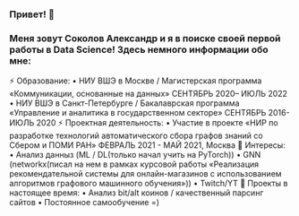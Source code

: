 ### Привет! 👋
### Меня зовут Соколов Александр и я в поиске своей первой работы в Data Science! Здесь немного информации обо мне:
⚡ Образование:
• НИУ ВШЭ в Москве / Магистерская программа «Коммуникации, основанные на данных» СЕНТЯБРЬ 2020– ИЮЛЬ 2022
• НИУ ВШЭ в Санкт-Петербурге / Бакалаврская программа «Управление и аналитика в государственном секторе» СЕНТЯБРЬ 2016-ИЮЛЬ 2020
⚡ Проектная деятельность:
• Участие в проекте «НИР по разработке технологий автоматического сбора графов знаний со Сбером и ПОМИ РАН» ФЕВРАЛЬ 2021 - МАЙ 2021, Москва
🌱 Интересы:
• Анализ данныз (ML / DL(только начал учить на PyTorch))
• GNN (networkx(писал на нем в рамках курсовой работы «Реализация рекомендательной системы для онлайн-магазинов с использованием алгоритмов графового машинного обучения»))
• Twitch/YT
🔭 Проекты в настоящее время:
• Анализ bit/alt коинов / качественный парсинг сайтов 
• Постоянное самообучение =)

<!--
**himawariq/himawariq** is a ✨ _special_ ✨ repository because its `README.md` (this file) appears on your GitHub profile.

Here are some ideas to get you started:

- 🔭 I’m currently working on ...
- 🌱 I’m currently learning ...
- 👯 I’m looking to collaborate on ...
- 🤔 I’m looking for help with ...
- 💬 Ask me about ...
- 📫 How to reach me: ...
- 😄 Pronouns: ...
- ⚡ Fun fact: ...
-->

